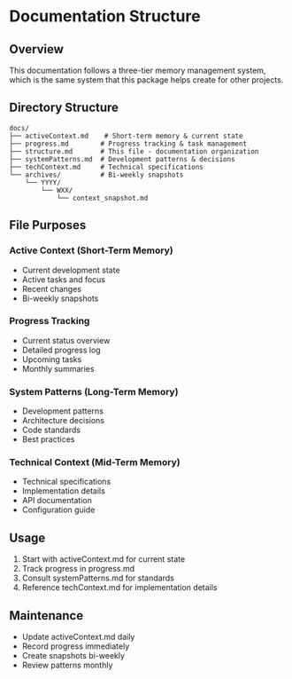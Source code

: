 # Documentation Structure

## Overview
This documentation follows a three-tier memory management system, which is the same system that this package helps create for other projects.

## Directory Structure
```
docs/
├── activeContext.md    # Short-term memory & current state
├── progress.md        # Progress tracking & task management
├── structure.md       # This file - documentation organization
├── systemPatterns.md  # Development patterns & decisions
├── techContext.md     # Technical specifications
└── archives/          # Bi-weekly snapshots
    └── YYYY/
        └── WXX/
            └── context_snapshot.md
```

## File Purposes

### Active Context (Short-Term Memory)
- Current development state
- Active tasks and focus
- Recent changes
- Bi-weekly snapshots

### Progress Tracking
- Current status overview
- Detailed progress log
- Upcoming tasks
- Monthly summaries

### System Patterns (Long-Term Memory)
- Development patterns
- Architecture decisions
- Code standards
- Best practices

### Technical Context (Mid-Term Memory)
- Technical specifications
- Implementation details
- API documentation
- Configuration guide

## Usage
1. Start with activeContext.md for current state
2. Track progress in progress.md
3. Consult systemPatterns.md for standards
4. Reference techContext.md for implementation details

## Maintenance
- Update activeContext.md daily
- Record progress immediately
- Create snapshots bi-weekly
- Review patterns monthly
